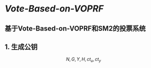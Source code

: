 # ***Vote-Based-on-VOPRF***

## 基于Vote-Based-on-VOPRF和SM2的投票系统



## 1. 生成公钥

$$
\begin{equation}
	N, G, Y , H,ct_u,ct_y
\label{eq:当前公式名}
\end{equation}
$$

